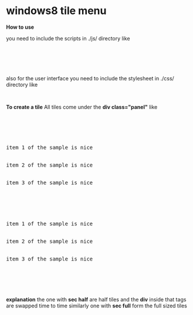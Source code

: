 windows8 tile menu
================================================

**How to use**

you need to include the scripts in ./js/ directory like
<pre>
<script src="js/jquery.js"></script>
<script src="js/os.js"></script>
</pre>

also for the user interface you need to include the stylesheet in ./css/ directory like
<pre>
	<link rel="stylesheet" href="css/os.css">
</pre>

**To create a tile**
All tiles come under the **div class="panel"** like
<pre>
	<div class="panels">
		<div class="sec half">
		<div>item 1 of the sample is nice</div>
		<div>item 2 of the sample is nice</div>
		<div>item 3 of the sample is nice</div>
	</div>
	<div class="sec half">
		<div>item 1 of the sample is nice</div>
		<div>item 2 of the sample is nice</div>
		<div>item 3 of the sample is nice</div>
	</div>
	</div>
</pre>

**explanation**
the one with **sec half** are half tiles and the **div** inside that tags are swapped time to time
similarly one with **sec full** form the full sized tiles

